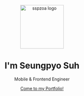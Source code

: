 <div align="center">

<img src="https://sspzoa.io/images/sspzoa_logo.png" alt="sspzoa logo" width="144" height="144">

# I'm Seungpyo Suh

Mobile & Frontend Engineer

[Come to my Portfolio!][portfolio]

</div>

[portfolio]: https://portfolio.sspzoa.io

